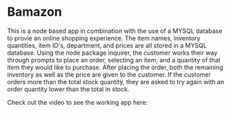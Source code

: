 # Bamazon

This is a node based app in combination with the use of a MYSQL database to provie an online shopping experience.  The item names, 
inventory quantities, item ID's, department, and prices are all stored in a MYSQL database.  Using the node package inquirer, the 
customer works their way through prompts to place an order, selecting an item, and a quantity of that item they would like to purchase.
After placing the order, both the remaining inventory as well as the price are given to the customer.  If the customer orders more than
the total stock quantity, they are asked to try again with an order quantity lower than the total in stock.  

Check out the video to see the working app here: 
